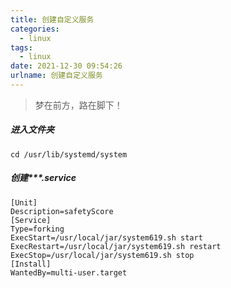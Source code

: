 ```yaml
---
title: 创建自定义服务
categories:
  - linux
tags:
  - linux
date: 2021-12-30 09:54:26
urlname: 创建自定义服务
---
```


> 梦在前方，路在脚下！

##### 进入文件夹

```shell
cd /usr/lib/systemd/system
```

##### 创建***.service

```
[Unit]
Description=safetyScore
[Service]
Type=forking
ExecStart=/usr/local/jar/system619.sh start
ExecRestart=/usr/local/jar/system619.sh restart
ExecStop=/usr/local/jar/system619.sh stop
[Install]
WantedBy=multi-user.target

```

